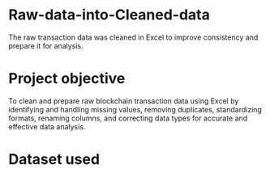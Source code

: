 # Raw-data-into-Cleaned-data
The raw transaction data was cleaned in Excel to improve consistency and prepare it for analysis.
# Project objective
To clean and prepare raw blockchain transaction data using Excel by identifying and handling missing values, removing duplicates, standardizing formats, renaming columns, and correcting data types for accurate and effective data analysis.
# Dataset used
